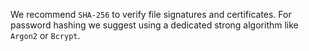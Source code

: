 We recommend `SHA-256` to verify file signatures and certificates.
For password hashing we suggest using a dedicated strong algorithm like `Argon2` or `Bcrypt`.